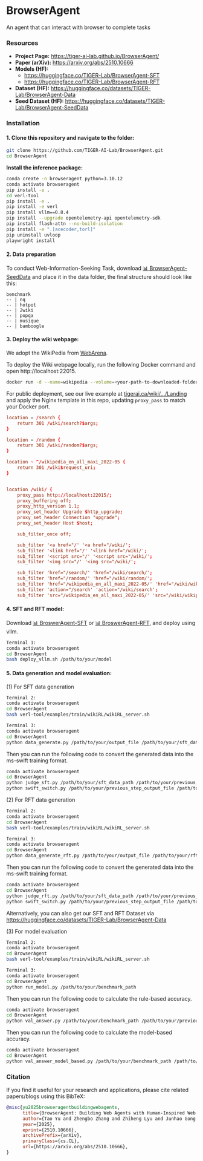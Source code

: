 # BrowserAgent
An agent that can interact with browser to complete tasks

### Resources

- **Project Page:** https://tiger-ai-lab.github.io/BrowserAgent/
- **Paper (arXiv):** https://arxiv.org/abs/2510.10666
- **Models (HF):**
  - https://huggingface.co/TIGER-Lab/BrowserAgent-SFT
  - https://huggingface.co/TIGER-Lab/BrowserAgent-RFT
- **Dataset (HF):** https://huggingface.co/datasets/TIGER-Lab/BrowserAgent-Data
- **Seed Dataset (HF):** https://huggingface.co/datasets/TIGER-Lab/BrowserAgent-SeedData

### Installation


#### 1. **Clone this repository and navigate to the folder:**
```bash
git clone https://github.com/TIGER-AI-Lab/BrowserAgent.git
cd BrowserAgent
```


**Install the inference package:**
```bash
conda create -n browseragent python=3.10.12
conda activate browseragent
pip install -e .
cd verl-tool
pip install -e .
pip install -e verl
pip install vllm==0.8.4
pip install --upgrade opentelemetry-api opentelemetry-sdk
pip install flash-attn --no-build-isolation
pip install -e ".[acecoder,torl]"
pip uninstall uvloop
playwright install
```


#### 2. Data preparation

To conduct Web-Information-Seeking Task, download [📊 BrowserAgent-SeedData](https://huggingface.co/datasets/TIGER-Lab/BrowserAgent-SeedData) and place it in the data folder, the final structure should look like this:

```
benchmark
-- | nq
-- | hotpot
-- | 2wiki
-- | popqa
-- | musique
-- | bamboogle
```


#### 3. **Deploy the wiki webpage:**

We adopt the WikiPedia from [WebArena](https://github.com/web-arena-x/webarena/tree/main/environment_docker#wikipedia-website).

To deploy the Wiki webpage locally, run the following Docker command and open http://localhost:22015.
```bash
docker run -d --name=wikipedia --volume=<your-path-to-downloaded-folder>/:/data -p 22015:80 ghcr.io/kiwix/kiwix-serve:3.3.0 wikipedia_en_all_maxi_2022-05.zim
```

For public deployment, see our live example at [tigerai.ca/wiki/.../Landing](https://tigerai.ca/wiki/wikipedia_en_all_maxi_2022-05/A/User:The_other_Kiwix_guy/Landing) and apply the Nginx template in this repo, updating `proxy_pass` to match your Docker port.


```conf
location = /search {
    return 301 /wiki/search?$args;
}

location = /random {
    return 301 /wiki/random?$args;
}

location ~ ^/wikipedia_en_all_maxi_2022-05 {
    return 301 /wiki$request_uri;
}


location /wiki/ {
    proxy_pass http://localhost:22015/;
    proxy_buffering off;
    proxy_http_version 1.1;
    proxy_set_header Upgrade $http_upgrade;
    proxy_set_header Connection "upgrade";
    proxy_set_header Host $host;

    sub_filter_once off;

    sub_filter '<a href="/' '<a href="/wiki/';
    sub_filter '<link href="/' '<link href="/wiki/';
    sub_filter '<script src="/' '<script src="/wiki/';
    sub_filter '<img src="/' '<img src="/wiki/';

    sub_filter 'href="/search/' 'href="/wiki/search/';
    sub_filter 'href="/random/' 'href="/wiki/random/';
    sub_filter 'href="/wikipedia_en_all_maxi_2022-05/' 'href="/wiki/wikipedia_en_all_maxi_2022-05/';
    sub_filter 'action="/search' 'action="/wiki/search';
    sub_filter 'src="/wikipedia_en_all_maxi_2022-05/' 'src="/wiki/wikipedia_en_all_maxi_2022-05/';
```


#### 4. **SFT and RFT model:**

Download [📊 BroswerAgent-SFT](https://huggingface.co/TIGER-Lab/BrowserAgent-SFT) or [📊 BroswerAgent-RFT](https://huggingface.co/TIGER-Lab/BrowserAgent-RFT), and deploy using vllm.

```bash
Terminal 1:
conda activate browseragent
cd BrowserAgent
bash deploy_vllm.sh /path/to/your/model
```



#### 5. **Data generation and model evaluation:**

(1) For SFT data generation

```bash
Terminal 2:
conda activate browseragent
cd BrowserAgent
bash verl-tool/examples/train/wikiRL/wikiRL_server.sh

Terminal 3:
conda activate browseragent
cd BrowserAgent
python data_generate.py /path/to/your/output_file /path/to/your/sft_data_path
```

Then you can run the following code to convert the generated data into the ms-swift training format.

```bash
conda activate browseragent
cd BrowserAgent
python judge_sft.py /path/to/your/sft_data_path /path/to/your/previous_step_output_file /path/to/your/output_file
python swift_switch.py /path/to/your/previous_step_output_file /path/to/your/output_file
```


(2) For RFT data generation

```bash
Terminal 2:
conda activate browseragent
cd BrowserAgent
bash verl-tool/examples/train/wikiRL/wikiRL_server.sh

Terminal 3:
conda activate browseragent
cd BrowserAgent
python data_generate_rft.py /path/to/your/output_file /path/to/your/rft_data_path
```

Then you can run the following code to convert the generated data into the ms-swift training format.

```bash
conda activate browseragent
cd BrowserAgent
python judge_rft.py /path/to/your/sft_data_path /path/to/your/previous_step_output_file /path/to/your/output_file
python swift_switch.py /path/to/your/previous_step_output_file /path/to/your/output_file
```

Alternatively, you can also get our SFT and RFT Dataset via https://huggingface.co/datasets/TIGER-Lab/BrowserAgent-Data

(3) For model evaluation

```bash
Terminal 2:
conda activate browseragent
cd BrowserAgent
bash verl-tool/examples/train/wikiRL/wikiRL_server.sh

Terminal 3:
conda activate browseragent
cd BrowserAgent
python run_model.py /path/to/your/benchmark_path
```

Then you can run the following code to calculate the rule-based accuracy.

```bash
conda activate browseragent
cd BrowserAgent
python val_answer.py /path/to/your/benchmark_path /path/to/your/previous_step_output_file
```

Then you can run the following code to calculate the model-based accuracy.
```bash
conda activate browseragent
cd BrowserAgent
python val_answer_model_based.py /path/to/your/benchmark_path /path/to/your/previous_step_output_file /path/to/your/output_file
```


### Citation

If you find it useful for your research and applications, please cite related papers/blogs using this BibTeX:
```bibtex
@misc{yu2025browseragentbuildingwebagents,
      title={BrowserAgent: Building Web Agents with Human-Inspired Web Browsing Actions}, 
      author={Tao Yu and Zhengbo Zhang and Zhiheng Lyu and Junhao Gong and Hongzhu Yi and Xinming Wang and Yuxuan Zhou and Jiabing Yang and Ping Nie and Yan Huang and Wenhu Chen},
      year={2025},
      eprint={2510.10666},
      archivePrefix={arXiv},
      primaryClass={cs.CL},
      url={https://arxiv.org/abs/2510.10666}, 
}
```
